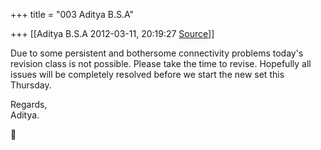 +++
title = "003 Aditya B.S.A"

+++
[[Aditya B.S.A	2012-03-11, 20:19:27 [Source](https://groups.google.com/g/samskrita/c/PJQgamz0aRQ)]]



Due to some persistent and bothersome connectivity problems today's revision class is not possible. Please take the time to revise. Hopefully all issues will be completely resolved before we start the new set this Thursday.

Regards,  
Aditya.



